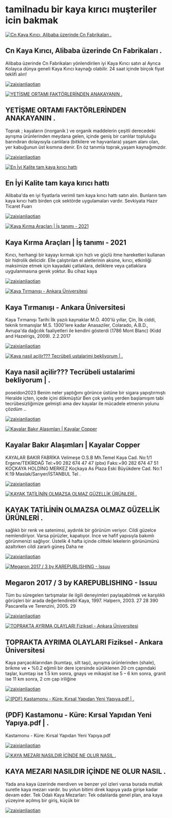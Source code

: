 # tamilnadu bir kaya kırıcı muşteriler icin bakmak
<a href="https://mnn.zoosnet.net/LR/Chatpre.aspx?id=MNN94995150&p=https://topgrinding.com/" target="_blank">![Cn Kaya Kırıcı, Alibaba üzerinde Cn Fabrikaları .](https://github.com/technlg/images/blob/main/2.jpg)</a>
## Cn Kaya Kırıcı, Alibaba üzerinde Cn Fabrikaları .
Alibaba üzerinde Cn Fabrikaları yönlendirilen iyi Kaya Kırıcı satın al Ayrıca Kolayca dünya geneli Kaya Kırıcı kaynağı olabilir. 24 saat içinde birçok fiyat teklifi alın!
<a href="https://mnn.zoosnet.net/LR/Chatpre.aspx?id=MNN94995150&p=https://topgrinding.com/" target="_blank"><img src="https://github.com/technlg/images/raw/main/chat11.jpg" alt="zaixianliaotian"/></a><a href="//whatsapp.shibangsoft.com/WhatsApp.php" ><img src="https://github.com/technlg/images/raw/main/chat11.png" alt=""></a>
<a href="https://mnn.zoosnet.net/LR/Chatpre.aspx?id=MNN94995150&p=https://topgrinding.com/" target="_blank">![YETİŞME ORTAMI FAKTÖRLERİNDEN ANAKAYANIN .](https://github.com/technlg/images/blob/main/26.jpg)</a>
## YETİŞME ORTAMI FAKTÖRLERİNDEN ANAKAYANIN .
Toprak ; kayaların (inorganik ) ve organik maddelerin çeşitli derecedeki ayrışma ürünlerinden meydana gelen, içinde geniş bir canlılar topluluğu barındıran dolayısıyla canlılara (bitkilere ve hayvanlara) yaşam alanı olan, yer kabuğunun üst kısmına denir. En öz tanımla toprak,yaşam kaynağımızdır.
<a href="https://mnn.zoosnet.net/LR/Chatpre.aspx?id=MNN94995150&p=https://topgrinding.com/" target="_blank"><img src="https://github.com/technlg/images/raw/main/chat11.jpg" alt="zaixianliaotian"/></a><a href="//whatsapp.shibangsoft.com/WhatsApp.php" ><img src="https://github.com/technlg/images/raw/main/chat11.png" alt=""></a>
<a href="https://mnn.zoosnet.net/LR/Chatpre.aspx?id=MNN94995150&p=https://topgrinding.com/" target="_blank">![En İyi Kalite tam kaya kırıcı hattı](https://github.com/technlg/images/blob/main/20.jpg)</a>
## En İyi Kalite tam kaya kırıcı hattı
Alibaba'da en iyi fiyatlarla verimli tam kaya kırıcı hattı satın alın. Bunların tam kaya kırıcı hattı birden çok sektörde uygulamaları vardır. Sevkiyata Hazır Ticaret Fuarı
<a href="https://mnn.zoosnet.net/LR/Chatpre.aspx?id=MNN94995150&p=https://topgrinding.com/" target="_blank"><img src="https://github.com/technlg/images/raw/main/chat11.jpg" alt="zaixianliaotian"/></a><a href="//whatsapp.shibangsoft.com/WhatsApp.php" ><img src="https://github.com/technlg/images/raw/main/chat11.png" alt=""></a>
<a href="https://mnn.zoosnet.net/LR/Chatpre.aspx?id=MNN94995150&p=https://topgrinding.com/" target="_blank">![Kaya Kırma Araçları | İş tanımı - 2021](https://github.com/technlg/images/blob/main/34.jpg)</a>
## Kaya Kırma Araçları | İş tanımı - 2021
Kırıcı, herhangi bir kayayı kırmak için hızlı ve güçlü itme hareketleri kullanan bir hidrolik delicidir. Elle çalıştırılan el aletlerinin aksine, kırıcı, etkinliği maksimize etmek için kayadaki çatlaklara, deliklere veya çatlaklara uygulanmasına gerek yoktur. Bu cihaz kaya
<a href="https://mnn.zoosnet.net/LR/Chatpre.aspx?id=MNN94995150&p=https://topgrinding.com/" target="_blank"><img src="https://github.com/technlg/images/raw/main/chat11.jpg" alt="zaixianliaotian"/></a><a href="//whatsapp.shibangsoft.com/WhatsApp.php" ><img src="https://github.com/technlg/images/raw/main/chat11.png" alt=""></a>
<a href="https://mnn.zoosnet.net/LR/Chatpre.aspx?id=MNN94995150&p=https://topgrinding.com/" target="_blank">![Kaya Tırmanışı - Ankara Üniversitesi](https://github.com/technlg/images/blob/main/1.jpg)</a>
## Kaya Tırmanışı - Ankara Üniversitesi
Kaya Tırmanışı Tarihi İlk yazılı kaynaklar M.Ö. 400'lü yıllar, Çin, İlk ciddi, teknik tırmanışlar M.S. 1300'lere kadar Anasaziler, Colarado, A.B.D., Avrupa'da dağcılık faaliyetleri ile kendini gösterdi (1786 Mont Blanc) (Kidd and Hazelrigs, 2009). 2.2.2017
<a href="https://mnn.zoosnet.net/LR/Chatpre.aspx?id=MNN94995150&p=https://topgrinding.com/" target="_blank"><img src="https://github.com/technlg/images/raw/main/chat11.jpg" alt="zaixianliaotian"/></a><a href="//whatsapp.shibangsoft.com/WhatsApp.php" ><img src="https://github.com/technlg/images/raw/main/chat11.png" alt=""></a>
<a href="https://mnn.zoosnet.net/LR/Chatpre.aspx?id=MNN94995150&p=https://topgrinding.com/" target="_blank">![Kaya nasil açilir??? Tecrübeli ustalarimi bekliyorum | .](https://github.com/technlg/images/blob/main/13.jpg)</a>
## Kaya nasil açilir??? Tecrübeli ustalarimi bekliyorum | .
poseidon2023 Benim neler yaptığımı görünce üstüne bir sigara yapıştırmıştı Heralde içten, içede içini dökmüştür Ben çok yanlış yerden başlamışım tabi tecrübesizliğimize gelmişti ama dev kayalar ile mücadele etmenin yolunu çözdüm ..
<a href="https://mnn.zoosnet.net/LR/Chatpre.aspx?id=MNN94995150&p=https://topgrinding.com/" target="_blank"><img src="https://github.com/technlg/images/raw/main/chat11.jpg" alt="zaixianliaotian"/></a><a href="//whatsapp.shibangsoft.com/WhatsApp.php" ><img src="https://github.com/technlg/images/raw/main/chat11.png" alt=""></a>
<a href="https://mnn.zoosnet.net/LR/Chatpre.aspx?id=MNN94995150&p=https://topgrinding.com/" target="_blank">![Kayalar Bakır Alaşımları | Kayalar Copper](https://github.com/technlg/images/blob/main/39.jpg)</a>
## Kayalar Bakır Alaşımları | Kayalar Copper
KAYALAR BAKIR FABRİKA Velimeşe O.S.B Mh.Temel Kaya Cad. No:1/1 Ergene/TEKİRDAĞ Tel:+90 282 674 47 47 (pbx) Faks:+90 282 674 47 51 KOÇKAYA HOLDİNG MERKEZ Koçkaya As Plaza Eski Büyükdere Cad. No:1 K:19 Maslak/Sarıyer/İSTANBUL Tel .
<a href="https://mnn.zoosnet.net/LR/Chatpre.aspx?id=MNN94995150&p=https://topgrinding.com/" target="_blank"><img src="https://github.com/technlg/images/raw/main/chat11.jpg" alt="zaixianliaotian"/></a><a href="//whatsapp.shibangsoft.com/WhatsApp.php" ><img src="https://github.com/technlg/images/raw/main/chat11.png" alt=""></a>
<a href="https://mnn.zoosnet.net/LR/Chatpre.aspx?id=MNN94995150&p=https://topgrinding.com/" target="_blank">![KAYAK TATİLİNİN OLMAZSA OLMAZ GÜZELLİK ÜRÜNLERİ .](https://github.com/technlg/images/blob/main/60.jpg)</a>
## KAYAK TATİLİNİN OLMAZSA OLMAZ GÜZELLİK ÜRÜNLERİ .
sağlıklı bir renk ve satenimsi, aydınlık bir görünüm veriyor. Cildi güzelce nemlendiriyor. Varsa pürüzler, kapatıyor. İnce ve hafif yapısıyla bakımlı görünmenizi sağlıyor. Üstelik 4 hafta içinde ciltteki lekelerin görünümünü azaltırken cildi zararlı güneş Daha ne 
<a href="https://mnn.zoosnet.net/LR/Chatpre.aspx?id=MNN94995150&p=https://topgrinding.com/" target="_blank"><img src="https://github.com/technlg/images/raw/main/chat11.jpg" alt="zaixianliaotian"/></a><a href="//whatsapp.shibangsoft.com/WhatsApp.php" ><img src="https://github.com/technlg/images/raw/main/chat11.png" alt=""></a>
<a href="https://mnn.zoosnet.net/LR/Chatpre.aspx?id=MNN94995150&p=https://topgrinding.com/" target="_blank">![Megaron 2017 / 3 by KAREPUBLISHING - Issuu](https://github.com/technlg/images/blob/main/43.jpg)</a>
## Megaron 2017 / 3 by KAREPUBLISHING - Issuu
Tüm bu süregelen tartışmalar ile ilgili deneyimleri paylaşabilmek ve karşılıklı görüşleri bir arada değerlendirebil Kaya, 1997. Halpern, 2003. 27 28 390 Pascarella ve Terenzini, 2005. 29
<a href="https://mnn.zoosnet.net/LR/Chatpre.aspx?id=MNN94995150&p=https://topgrinding.com/" target="_blank"><img src="https://github.com/technlg/images/raw/main/chat11.jpg" alt="zaixianliaotian"/></a><a href="//whatsapp.shibangsoft.com/WhatsApp.php" ><img src="https://github.com/technlg/images/raw/main/chat11.png" alt=""></a>
<a href="https://mnn.zoosnet.net/LR/Chatpre.aspx?id=MNN94995150&p=https://topgrinding.com/" target="_blank">![TOPRAKTA AYRIMA OLAYLARI Fiziksel - Ankara Üniversitesi](https://github.com/technlg/images/blob/main/63.jpg)</a>
## TOPRAKTA AYRIMA OLAYLARI Fiziksel - Ankara Üniversitesi
Kaya parçacıklarından (kumtaşı, silt taşı), ayrışma ürünlerinden (shale), brikme ve  • %0.2 eğimli bir dere içersinde sürüklenen 20 cm çapındaki taşlar, kumtaşı ise 1.5 km sonra, gnays ve mikaşist ise 5 – 6 km sonra, granit ise 11 km sonra, 2 cm çap iriliğine 
<a href="https://mnn.zoosnet.net/LR/Chatpre.aspx?id=MNN94995150&p=https://topgrinding.com/" target="_blank"><img src="https://github.com/technlg/images/raw/main/chat11.jpg" alt="zaixianliaotian"/></a><a href="//whatsapp.shibangsoft.com/WhatsApp.php" ><img src="https://github.com/technlg/images/raw/main/chat11.png" alt=""></a>
<a href="https://mnn.zoosnet.net/LR/Chatpre.aspx?id=MNN94995150&p=https://topgrinding.com/" target="_blank">![(PDF) Kastamonu - Küre: Kırsal Yapıdan Yeni Yapıya.pdf | .](https://github.com/technlg/images/blob/main/54.jpg)</a>
## (PDF) Kastamonu - Küre: Kırsal Yapıdan Yeni Yapıya.pdf | .
Kastamonu - Küre: Kırsal Yapıdan Yeni Yapıya.pdf
<a href="https://mnn.zoosnet.net/LR/Chatpre.aspx?id=MNN94995150&p=https://topgrinding.com/" target="_blank"><img src="https://github.com/technlg/images/raw/main/chat11.jpg" alt="zaixianliaotian"/></a><a href="//whatsapp.shibangsoft.com/WhatsApp.php" ><img src="https://github.com/technlg/images/raw/main/chat11.png" alt=""></a>
<a href="https://mnn.zoosnet.net/LR/Chatpre.aspx?id=MNN94995150&p=https://topgrinding.com/" target="_blank">![KAYA MEZARI NASILDIR İÇİNDE NE OLUR NASIL .](https://github.com/technlg/images/blob/main/31.jpg)</a>
## KAYA MEZARI NASILDIR İÇİNDE NE OLUR NASIL .
Yada ana kaya üzerinde merdiven ve benzer yol izleri varsa burada mutlak suretle kaya mezarı vardır. bu yolun bitimi direk kapıya yada girişe kadar devam eder. Tek Odalı Kaya Mezarları: Tek odalılarda genel plan, ana kaya yüzeyine açılmış bir giriş, küçük bir
<a href="https://mnn.zoosnet.net/LR/Chatpre.aspx?id=MNN94995150&p=https://topgrinding.com/" target="_blank"><img src="https://github.com/technlg/images/raw/main/chat11.jpg" alt="zaixianliaotian"/></a><a href="//whatsapp.shibangsoft.com/WhatsApp.php" ><img src="https://github.com/technlg/images/raw/main/chat11.png" alt=""></a>
